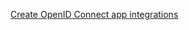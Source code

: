 [Create OpenID Connect app integrations](https://help.okta.com/oie/en-us/content/topics/apps/apps_app_integration_wizard_oidc.htm)